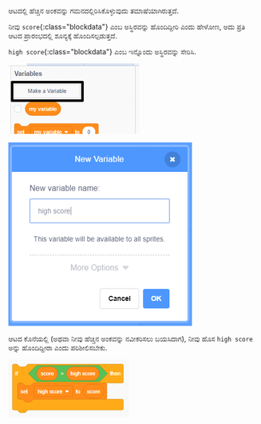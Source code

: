 ಆಟದಲ್ಲಿ ಹೆಚ್ಚಿನ ಅಂಕವನ್ನು ಗಮನದಲ್ಲಿರಿಸಿಕೊಳ್ಳುವುದು ತಮಾಷೆಯಾಗಿರುತ್ತದೆ.

ನೀವು `score`{:class="blockdata"} ಎಂಬ ಅಸ್ಥಿರವನ್ನು ಹೊಂದಿದ್ದೀರಿ ಎಂದು ಹೇಳೋಣ, ಅದು ಪ್ರತಿ ಆಟದ ಪ್ರಾರಂಭದಲ್ಲಿ ಶೂನ್ಯಕ್ಕೆ ಹೊಂದಿಸಲ್ಪಡುತ್ತದೆ.

`high score`{:class="blockdata"} ಎಂಬ ಇನ್ನೊಂದು ಅಸ್ಥಿರವನ್ನು ಸೇರಿಸಿ.

![ಅಸ್ಥಿರ ಸಲಹಾಕಾರ ಹೊಂದಿರುವ ಪ್ರಕಾಶಮಾನ ಮೇಕ್ ಎ ವೇರಿಯಬಲ್](images/make-variable-annotated.png)

![ಅಸ್ಥಿರ ಹೆಸರಾಗಿ ಹೆಚ್ಚಿನ ಅಂಕ ಹೊಂದಿರುವ ಹೊಸ ವೇರಿಯಬಲ್ ಪಾಪ್ಅಪ್ ಪೆಟ್ಟಿಗೆ](images/make-high-score-variable.png)

ಆಟದ ಕೊನೆಯಲ್ಲಿ (ಅಥವಾ ನೀವು ಹೆಚ್ಚಿನ ಅಂಕವನ್ನು ನವೀಕರಿಸಲು ಬಯಸಿದಾಗ), ನೀವು ಹೊಸ `high score` ಅನ್ನು ಹೊಂದಿದ್ದೀರಾ ಎಂದು ಪರಿಶೀಲಿಸಬೇಕು.

![ಕೋಡ್ ಬ್ಲಾಕ್‌ಗಳಿಗೆ ಹೆಚ್ಚಿನ ಅಂಕ ಸಮಾನ ಅಂಕ ಮಾಡುವ ಅಗತ್ಯವಿದೆ](images/check-for-high-score.png)